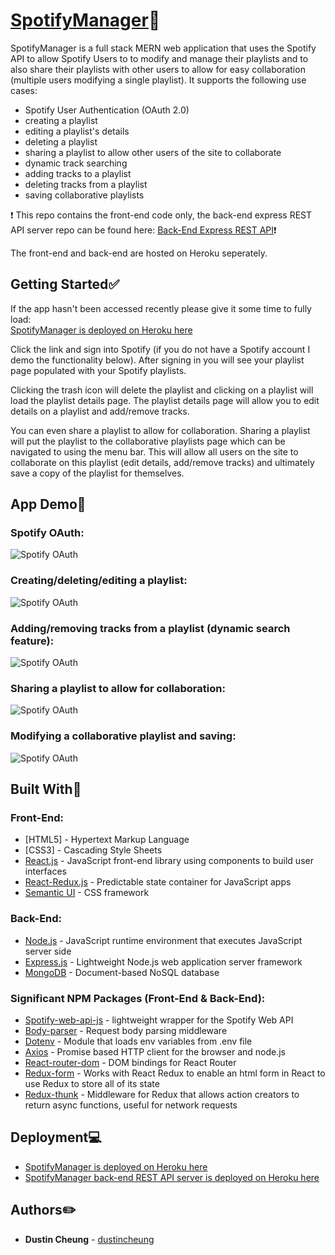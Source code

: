 # [SpotifyManager](https://spotifymanagerapp.herokuapp.com/):musical_note:

SpotifyManager is a full stack MERN web application that uses the Spotify API to allow Spotify Users to to modify and manage their playlists and to also share their playlists with other users to allow for easy collaboration (multiple users modifying a single playlist). It supports the following use cases:
* Spotify User Authentication (OAuth 2.0)
* creating a playlist
* editing a playlist's details
* deleting a playlist
* sharing a playlist to allow other users of the site to collaborate
* dynamic track searching
* adding tracks to a playlist
* deleting tracks from a playlist
* saving collaborative playlists 

:exclamation: This repo contains the front-end code only, the back-end express REST API server repo can be found here: [Back-End Express REST API](https://github.com/dustincheung/SpotifyManagerBackend):exclamation:

The front-end and back-end are hosted on Heroku seperately.

## Getting Started:white_check_mark:

If the app hasn't been accessed recently please give it some time to fully load:  
[SpotifyManager is deployed on Heroku here](https://spotifymanagerapp.herokuapp.com/)

Click the link and sign into Spotify (if you do not have a Spotify account I demo the functionality below). After signing in you will see your playlist page populated with your Spotify playlists.  

Clicking the trash icon will delete the playlist and clicking on a playlist will load the playlist details page. The playlist details page will allow you to edit details on a playlist and add/remove tracks.  

You can even share a playlist to allow for collaboration.  Sharing a playlist will put the playlist to the collaborative playlists page which can be navigated to using the menu bar. This will allow all users on the site to collaborate on this playlist (edit details, add/remove tracks) and ultimately save a copy of the playlist for themselves.

## App Demo:apple:
### Spotify OAuth:
![Spotify OAuth](./demo/Spotify-OAuth-20.gif)

### Creating/deleting/editing a playlist:
![Spotify OAuth](./demo/CreationEditDelete-Playlist.gif)

### Adding/removing tracks from a playlist (dynamic search feature):
![Spotify OAuth](./demo/AddingRemoving-Tracks.gif)

### Sharing a playlist to allow for collaboration:
![Spotify OAuth](./demo/Sharing-a-collab-playlist.gif)

### Modifying a collaborative playlist and saving:
![Spotify OAuth](./demo/User-collaboration.gif)

## Built With:hammer:
### Front-End:
* [HTML5] - Hypertext Markup Language
* [CSS3] - Cascading Style Sheets
* [React.js](https://reactjs.org) - JavaScript front-end library using components to build user interfaces
* [React-Redux.js](https://reactjs.org) - Predictable state container for JavaScript apps
* [Semantic UI](https://semantic-ui.com) - CSS framework

### Back-End:
* [Node.js](https://nodejs.org/en/) - JavaScript runtime environment that executes JavaScript server side 
* [Express.js](https://expressjs.com) - Lightweight Node.js web application server framework
* [MongoDB](https://reactjs.org) - Document-based NoSQL database

### Significant NPM Packages (Front-End & Back-End):
* [Spotify-web-api-js](https://www.npmjs.com/package/spotify-web-api-js) - lightweight wrapper for the Spotify Web API
* [Body-parser](https://www.npmjs.com/package/body-parser) - Request body parsing middleware
* [Dotenv](https://www.npmjs.com/package/dotenv) - Module that loads env variables from .env file
* [Axios](https://www.npmjs.com/package/axios) - Promise based HTTP client for the browser and node.js
* [React-router-dom](https://www.npmjs.com/package/react-router-dom) - DOM bindings for React Router
* [Redux-form](https://www.npmjs.com/package/redux-form) - Works with React Redux to enable an html form in React to use Redux to store all of its state
* [Redux-thunk](https://www.npmjs.com/package/redux-thunk) - Middleware for Redux that allows action creators to return async functions, useful for network requests

## Deployment:computer:

* [SpotifyManager is deployed on Heroku here](https://spotifymanagerapp.herokuapp.com/)
* [SpotifyManager back-end REST API server is deployed on Heroku here](https://spotifymanager.herokuapp.com/)

## Authors:pencil2:

* **Dustin Cheung** - [dustincheung](https://github.com/dustincheung)